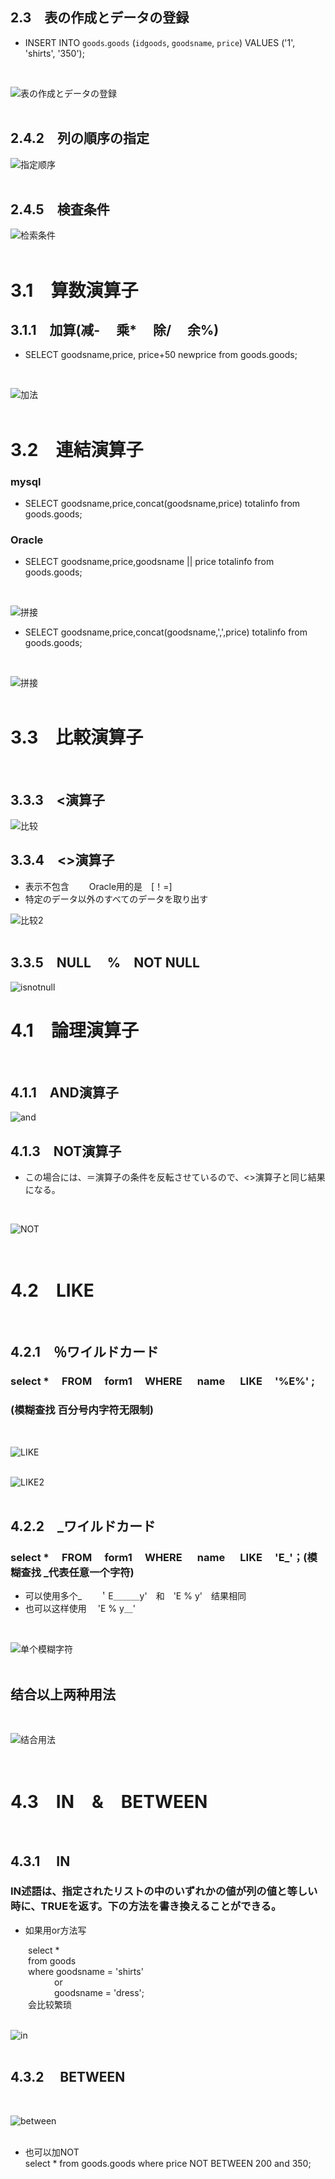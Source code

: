 ## 2.3&emsp;表の作成とデータの登録
- INSERT INTO `goods`.`goods` (`idgoods`, `goodsname`, `price`) VALUES ('1', 'shirts', '350');
<br>

![表の作成とデータの登録](picture/表の作成とデータの登録.PNG) 
<br>
<br>

## 2.4.2&emsp;列の順序の指定
![指定顺序](picture/指定顺序.PNG) 
<br>
<br>

## 2.4.5&emsp;検査条件
![检索条件](picture/检索条件.PNG) 
<br>
<br>

# 3.1&emsp;算数演算子
## 3.1.1&emsp;加算(减-&emsp; 乘*&emsp; 除/&emsp; 余%)
- SELECT goodsname,price, price+50 newprice from goods.goods;
<br>

![加法](picture/加法.PNG) 
<br>
<br>

# 3.2&emsp;連結演算子
### mysql
- SELECT goodsname,price,concat(goodsname,price) totalinfo from goods.goods;
### Oracle
- SELECT goodsname,price,goodsname || price totalinfo from goods.goods;
<br>

![拼接](picture/拼接.PNG) 
<br>

- SELECT goodsname,price,concat(goodsname,',',price) totalinfo from goods.goods;
<br>

![拼接](picture/拼接加符号.PNG) 
<br>
<br>

# 3.3&emsp;比較演算子
<br>

## 3.3.3&emsp;<演算子
![比较](picture/比较.PNG) 
<br>

## 3.3.4&emsp;<>演算子
- 表示不包含 &emsp;&emsp;Oracle用的是&emsp;[！=]
- 特定のデータ以外のすべてのデータを取り出す  

![比较2](picture/比较2.PNG) 
<br>
<br>

## 3.3.5&emsp;NULL&emsp; %&emsp;NOT NULL 
![isnotnull](picture/null.PNG) 
<br>

# 4.1&emsp;論理演算子
<br>

## 4.1.1&emsp;AND演算子
![and](picture/AND.PNG) 
<br>

## 4.1.3&emsp;NOT演算子
- この場合には、＝演算子の条件を反転させているので、<>演算子と同じ結果になる。
<br>

![NOT](picture/NOT.PNG) 
<br>
<br>
<br>

# 4.2&emsp;LIKE
<br>

## 4.2.1&emsp;％ワイルドカード
### select * &emsp;FROM &emsp;form1 &emsp;WHERE &emsp; name &emsp; LIKE &emsp;'%E%' ;  
### (模糊查找 百分号内字符无限制)
<br>

![LIKE](picture/LIKE.PNG) 
<br>
<br>

![LIKE2](picture/LIKE2.PNG) 
<br>
<br>

## 4.2.2&emsp;_ワイルドカード
### select * &emsp;FROM &emsp;form1 &emsp;WHERE &emsp; name &emsp; LIKE &emsp;'E_'；(模糊查找 _代表任意一个字符)
- 可以使用多个_&emsp;　＇E＿＿＿y'&emsp;和&emsp;'E % y'&emsp;结果相同
- 也可以这样使用&emsp; 'E % y＿'
<br>

![单个模糊字符](picture/单个模糊字符.PNG) 
<br>
<br>

## 结合以上两种用法
<br>

![结合用法](picture/结合用法.PNG) 
<br>
<br>
<br>

# 4.3&emsp;IN&emsp;&&emsp;BETWEEN
<br>

## 4.3.1 &emsp;IN
### IN述語は、指定されたリストの中のいずれかの値が列の値と等しい時に、TRUEを返す。下の方法を書き換えることができる。
- 如果用or方法写

&emsp;&emsp;select *    
&emsp;&emsp;from goods  
&emsp;&emsp;where goodsname = 'shirts'  
&emsp;&emsp;&emsp;&emsp;&emsp;or  
&emsp;&emsp;&emsp;&emsp;&emsp;goodsname = 'dress';  
&emsp;&emsp;会比较繁琐
<br>
<br>

![in](picture/in.PNG)
<br>
<br>

## 4.3.2 &emsp;BETWEEN
<br>

![between](picture/between.PNG) 
<br>
<br>

- 也可以加NOT  
select * from goods.goods where price NOT BETWEEN 200 and 350;


